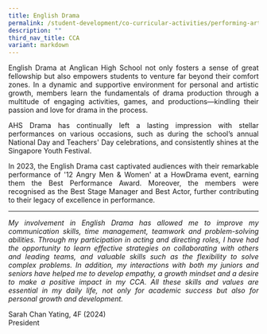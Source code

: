 ```yaml
---
title: English Drama
permalink: /student-development/co-curricular-activities/performing-arts-groups/english-drama/
description: ""
third_nav_title: CCA
variant: markdown
---
```

<p align="justify">
English Drama at Anglican High School not only fosters a sense of great fellowship but also empowers students to venture far beyond their comfort zones. In a dynamic and supportive environment for personal and artistic growth, members learn the fundamentals of drama production through a multitude of engaging activities, games, and productions—kindling their passion and love for drama in the process.</p>
<p align="justify">
AHS Drama has continually left a lasting impression with stellar performances on various occasions, such as during the school’s annual National Day and Teachers' Day celebrations, and consistently shines at the Singapore Youth Festival.</p>
<p align="justify">
In 2023, the English Drama cast captivated audiences with their remarkable performance of '12 Angry Men &amp; Women' at a HowDrama event, earning them the Best Performance Award. Moreover, the members were recognised as the Best Stage Manager and Best Actor, further contributing to their legacy of excellence in performance.</p>
<hr>
<p align="justify">
<i>My involvement in English Drama has allowed me to improve my communication skills, time management, teamwork and problem-solving abilities. Through my participation in acting and directing roles, I have had the opportunity to learn effective strategies on collaborating with others and leading teams, and valuable skills such as the flexibility to solve complex problems. In addition, my interactions with both my juniors and seniors have helped me to develop empathy, a growth mindset and a desire to make a positive impact in my CCA. All these skills and values are essential in my daily life, not only for academic success but also for personal growth and development.</i></p>

Sarah Chan Yating, 4F (2024)<br>
President


